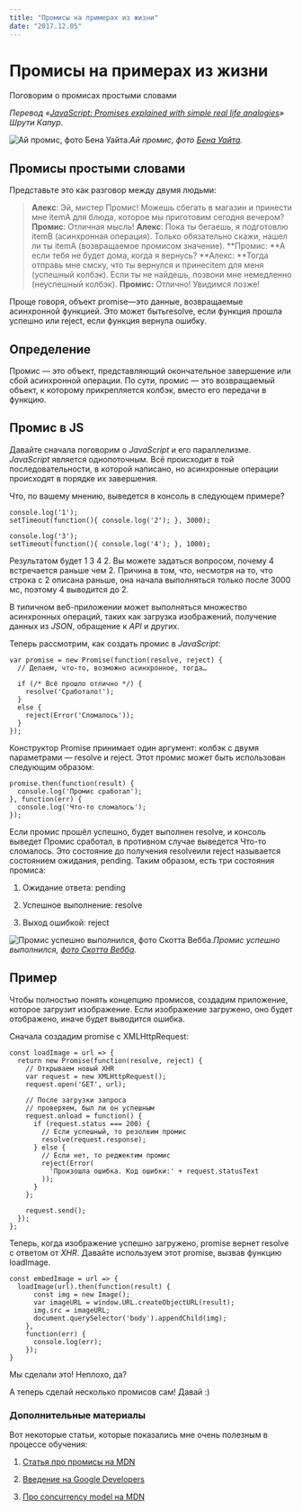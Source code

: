 ```yaml
---
title: "Промисы на примерах из жизни"
date: "2017.12.05"
---
```


# Промисы на примерах из жизни

Поговорим о промисах простыми словами

*Перевод «[JavaScript: Promises explained with simple real life analogies](https://codeburst.io/javascript-promises-explained-with-simple-real-life-analogies-dd6908092138)» Шрути Капур.*

![Ай промис, фото [Бена Уайта](https://unsplash.com/photos/tX4-tYibILg).](imges/1.jpeg)*Ай промис, фото [Бена Уайта](https://unsplash.com/photos/tX4-tYibILg).*

## Промисы простыми словами

Представьте это как разговор между двумя людьми:
> **Алекс**: Эй, мистер Промис! Можешь сбегать в магазин и принести мне itemA для блюда, которое мы приготовим сегодня вечером?
> **Промис**: Отличная мысль!
> **Алекс**: Пока ты бегаешь, я подготовлю itemB (асинхронная операция). Только обязательно скажи, нашел ли ты itemA (возвращаемое промисом значение).
> **Промис: **А если тебя не будет дома, когда я вернусь?
> **Алекс: **Тогда отправь мне смску, что ты вернулся и принесitem для меня (успешный колбэк). Если ты не найдешь, позвони мне немедленно (неуспешный колбэк).
> **Промис:** Отлично! Увидимся позже!

Проще говоря, объект promise—это данные, возвращаемые асинхронной функцией. Это может бытьresolve, если функция прошла успешно или reject, если функция вернула ошибку.

## Определение

Промис — это объект, представляющий окончательное завершение или сбой асинхронной операции. По сути, промис — это возвращаемый объект, к которому прикрепляется колбэк, вместо его передачи в функцию.

## Промис в JS

Давайте сначала поговорим о *JavaScript* и его параллелизме. *JavaScript* является однопоточным. Всё происходит в той последовательности, в которой написано, но асинхронные операции происходят в порядке их завершения.

Что, по вашему мнению, выведется в консоль в следующем примере?

    console.log('1');
    setTimeout(function(){ console.log('2'); }, 3000);

    console.log('3');
    setTimeout(function(){ console.log('4'); }, 1000);

Результатом будет 1 3 4 2. Вы можете задаться вопросом, почему 4 встречается раньше чем 2. Причина в том, что, несмотря на то, что строка с 2 описана раньше, она начала выполняться только после 3000 мс, поэтому 4 выводится до 2.

В типичном веб-приложении может выполняться множество асинхронных операций, таких как загрузка изображений, получение данных из *JSON*, обращение к *API* и других.

Теперь рассмотрим, как создать промис в *JavaScript*:

    var promise = new Promise(function(resolve, reject) {
      // Делаем, что-то, возможно асинхронное, тогда…

      if (/* Всё прошло отлично */) {
        resolve('Сработало!');
      }
      else {
        reject(Error('Сломалось'));
      }
    });

Конструктор Promise принимает один аргумент: колбэк с двумя параметрами — resolve и reject. Этот промис может быть использован следующим образом:

    promise.then(function(result) {
      console.log('Промис сработал');
    }, function(err) {
      console.log('Что-то сломалось');
    });

Если промис прошёл успешно, будет выполнен resolve, и консоль выведет Промис сработал, в противном случае выведется Что-то сломалось. Это состояние до получения resolveили reject называется состоянием ожидания, pending. Таким образом, есть три состояния промиса:

1. Ожидание ответа: pending

1. Успешное выполнение: resolve

1. Выход ошибкой: reject

![Промис успешно выполнился, [фото Скотта Вебба](https://www.pexels.com/photo/man-couple-love-people-136402/).](imges/2.jpeg)*Промис успешно выполнился, [фото Скотта Вебба](https://www.pexels.com/photo/man-couple-love-people-136402/).*

## Пример

Чтобы полностью понять концепцию промисов, создадим приложение, которое загрузит изображение. Если изображение загружено, оно будет отображено, иначе будет выводится ошибка.

Сначала создадим promise с XMLHttpRequest:

    const loadImage = url => {
      return new Promise(function(resolve, reject) {
        // Открываем новый XHR
        var request = new XMLHttpRequest();
        request.open('GET', url);

        // После загрузки запроса
        // проверяем, был ли он успешным
        request.onload = function() {
          if (request.status === 200) {
            // Если успешный, то резолвим промис
            resolve(request.response);
          } else {
            // Если нет, то реджектим промис
            reject(Error(
              'Произошла ошибка. Код ошибки:' + request.statusText
            ));
          }
        };

        request.send();
      });
    };

Теперь, когда изображение успешно загружено, promise вернет resolve с ответом от *XHR*. Давайте используем этот promise, вызвав функцию loadImage.

    const embedImage = url => {
      loadImage(url).then(function(result) {
          const img = new Image();
          var imageURL = window.URL.createObjectURL(result);
          img.src = imageURL;
          document.querySelector('body').appendChild(img);
        },
        function(err) {
          console.log(err);
        });
    }

Мы сделали это! Неплохо, да?

А теперь сделай несколько промисов сам! Давай :)

### Дополнительные материалы

Вот некоторые статьи, которые показались мне очень полезным в процессе обучения:

1. [Статья про промисы на MDN](https://developer.mozilla.org/en-US/docs/Web/JavaScript/Guide/Using_promises)

1. [Введение на Google Developers](http://https//developers.google.com/web/fundamentals/primers/promises)

1. [Про concurrency model на MDN](https://developer.mozilla.org/en-US/docs/Web/JavaScript/EventLoop#Run-to-completion)
